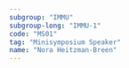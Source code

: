 ```yaml
---
subgroup: "IMMU"
subgroup-long: "IMMU-1"
code: "MS01"
tag: "Minisymposium Speaker"
name: "Nora Heitzman-Breen"
---
```

